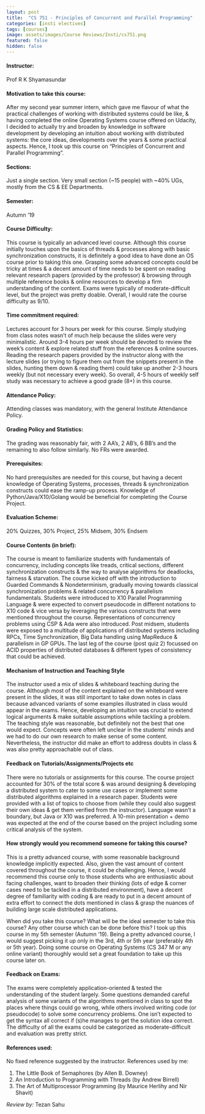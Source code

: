 ```yaml
---
layout: post
title:  "CS 751 - Principles of Concurrent and Parallel Programming"
categories: [insti electives]
tags: [courses]
image: assets/images/Course Reviews/Insti/cs751.png
featured: false
hidden: false
---
```


#### Instructor:
Prof R K Shyamasundar

#### Motivation to take this course:
After my second year summer intern, which gave me flavour of what the practical challenges of working with distributed systems could be like, & having completed the online Operating Systems course offered on Udacity, I decided to actually try and broaden by knowledge in software development by developing an intuition about working with distributed systems: the core ideas, developments over the years & some practical aspects. Hence, I took up this course on “Principles of Concurrent and Parallel Programming”.

#### Sections:
Just a single section. Very small section (~15 people) with ~40% UGs, mostly from the CS & EE Departments.

#### Semester:
Autumn ‘19

#### Course Difficulty:
This course is typically an advanced level course. Although this course initially touches upon the basics of threads & processes along with basic synchronization constructs, it is definitely a good idea to have done an OS course prior to taking this one. Grasping some advanced concepts could be tricky at times & a decent amount of time needs to be spent on reading relevant research papers (provided by the professor) & browsing through multiple reference books & online resources to develop a firm understanding of the content. Exams were typically of moderate-difficult level, but the project was pretty doable. Overall, I would rate the course difficulty as 9/10.

#### Time commitment required:
Lectures account for 3 hours per week for this course. Simply studying from class notes wasn’t of much help because the slides were very minimalistic. Around 3-4 hours per week should be devoted to review the week’s content & explore related stuff from the references & online sources. Reading the research papers provided by the instructor along with the lecture slides (or trying to figure them out from the snippets present in the slides, hunting them down & reading them) could take up another 2-3 hours weekly (but not necessary every week). So overall, 4-5 hours of weekly self study was necessary to achieve a good grade (8+) in this course.

#### Attendance Policy:
Attending classes was mandatory, with the general Institute Attendance Policy.

#### Grading Policy and Statistics:
The grading was reasonably fair, with 2 AA’s, 2 AB’s, 6 BB’s and the remaining to also follow similarly. No FRs were awarded.

#### Prerequisites:
No hard prerequisites are needed for this course, but having a decent knowledge of Operating Systems, processes, threads & synchronization constructs could ease the ramp-up process.
Knowledge of Python/Java/X10/Golang would be beneficial for completing the Course Project.

#### Evaluation Scheme:
20% Quizzes, 30% Project, 25% Midsem, 30% Endsem

#### Course Contents (in brief):
The course is meant to familiarize students with fundamentals of concurrency, including concepts like treads, critical sections, different synchronization constructs & the way to analyse algorithms for deadlocks, fairness & starvation. The course kicked off with the introduction to Guarded Commands & Nondeterminism, gradually moving towards classical synchronization problems & related concurrency & parallelism fundamentals. Students were introduced to X10 Parallel Programming Language & were expected to convert pseudocode in different notations to X10 code & vice versa by leveraging the various constructs that were mentioned throughout the course. Representations of concurrency problems using CSP & Ada were also introduced.
Post midsem, students were exposed to a multitude of applications of distributed systems including RPCs, Time Synchronization, Big Data handling using MapReduce & parallelism in GP GPUs. The last leg of the course (post quiz 2) focussed on ACID properties of distributed databases & different types of consistency that could be achieved.

#### Mechanism of Instruction and Teaching Style
The instructor used a mix of slides & whiteboard teaching during the course. Although most of the content explained on the whiteboard were present in the slides, it was still important to take down notes in class because advanced variants of some examples illustrated in class would appear in the exams. Hence, developing an intuition was crucial to extend logical arguments & make suitable assumptions while tackling a problem.
The teaching style was reasonable, but definitely not the best that one would expect. Concepts were often left unclear in the students’ minds and we had to do our own research to make sense of some content. Nevertheless, the instructor did make an effort to address doubts in class & was also pretty approachable out of class.

#### Feedback on Tutorials/Assignments/Projects etc
There were no tutorials or assignments for this course.
The course project accounted for 30% of the total score & was around designing & developing a distributed system to cater to some use cases or implement some distributed algorithms explained in a research paper. Students were provided with a list of topics to choose from (while they could also suggest their own ideas & get them verified from the instructor). Language wasn’t a boundary, but Java or X10 was preferred. A 10-min presentation + demo was expected at the end of the course based on the project including some critical analysis of the system.

#### How strongly would you recommend someone for taking this course?
This is a pretty advanced course, with some reasonable background knowledge implicitly expected. Also, given the vast amount of content covered throughout the course, it could be challenging. Hence, I would recommend this course only to those students who are enthusiastic about facing challenges, want to broaden their thinking (lots of edge & corner cases need to be tackled in a distributed environment), have a decent degree of familiarity with coding & are ready to put in a decent amount of extra effort to connect the dots mentioned in class & grasp the nuances of building large scale distributed applications.

When did you take this course? What will be the ideal semester to take this course? Any other course which can be done before this?
I took up this course in my 5th semester (Autumn ‘19). Being a pretty advanced course, I would suggest picking it up only in the 3rd, 4th or 5th year (preferably 4th or 5th year).
Doing some course on Operating Systems (CS 347 M or any online variant) thoroughly would set a great foundation to take up this course later on.

#### Feedback on Exams:
The exams were completely application-oriented & tested the understanding of the student largely. Some questions demanded careful analysis of some variants of the algorithms mentioned in class to spot the places where things could go wrong, while others involved writing code (or pseudocode) to solve some concurrency problems. One isn’t expected to get the syntax all correct if (s)he manages to get the solution idea correct. The difficulty of all the exams could be categorized as moderate-difficult and evaluation was pretty strict.

#### References used:
No fixed reference suggested by the instructor.
References used by me:
1. The Little Book of Semaphores (by Allen B. Downey)
2. An Introduction to Programming with Threads (by Andrew Birrell)
3. The Art of Multiprocessor Programming (by Maurice Herlihy and Nir Shavit)


*Review by:* Tezan Sahu
